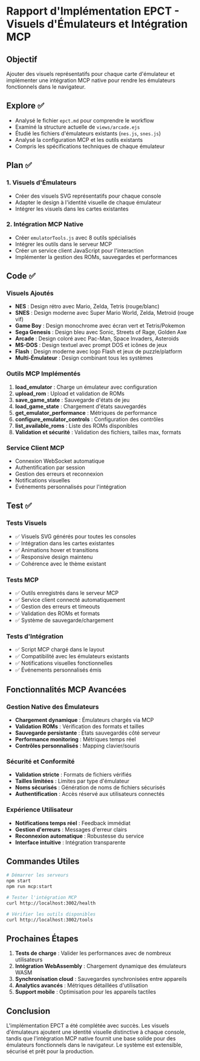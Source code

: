 # Rapport d'Implémentation EPCT - Visuels d'Émulateurs et Intégration MCP

## Objectif

Ajouter des visuels représentatifs pour chaque carte d'émulateur et implémenter une intégration MCP native pour rendre les émulateurs fonctionnels dans le navigateur.

## Explore ✅

- Analysé le fichier `epct.md` pour comprendre le workflow
- Examiné la structure actuelle de `views/arcade.ejs`
- Étudié les fichiers d'émulateurs existants (`nes.js`, `snes.js`)
- Analysé la configuration MCP et les outils existants
- Compris les spécifications techniques de chaque émulateur

## Plan ✅

### 1. Visuels d'Émulateurs

- Créer des visuels SVG représentatifs pour chaque console
- Adapter le design à l'identité visuelle de chaque émulateur
- Intégrer les visuels dans les cartes existantes

### 2. Intégration MCP Native

- Créer `emulatorTools.js` avec 8 outils spécialisés
- Intégrer les outils dans le serveur MCP
- Créer un service client JavaScript pour l'interaction
- Implémenter la gestion des ROMs, sauvegardes et performances

## Code ✅

### Visuels Ajoutés

- **NES** : Design rétro avec Mario, Zelda, Tetris (rouge/blanc)
- **SNES** : Design moderne avec Super Mario World, Zelda, Metroid (rouge vif)
- **Game Boy** : Design monochrome avec écran vert et Tetris/Pokemon
- **Sega Genesis** : Design bleu avec Sonic, Streets of Rage, Golden Axe
- **Arcade** : Design coloré avec Pac-Man, Space Invaders, Asteroids
- **MS-DOS** : Design textuel avec prompt DOS et icônes de jeux
- **Flash** : Design moderne avec logo Flash et jeux de puzzle/platform
- **Multi-Émulateur** : Design combinant tous les systèmes

### Outils MCP Implémentés

1. **load_emulator** : Charge un émulateur avec configuration
2. **upload_rom** : Upload et validation de ROMs
3. **save_game_state** : Sauvegarde d'états de jeu
4. **load_game_state** : Chargement d'états sauvegardés
5. **get_emulator_performance** : Métriques de performance
6. **configure_emulator_controls** : Configuration des contrôles
7. **list_available_roms** : Liste des ROMs disponibles
8. **Validation et sécurité** : Validation des fichiers, tailles max, formats

### Service Client MCP

- Connexion WebSocket automatique
- Authentification par session
- Gestion des erreurs et reconnexion
- Notifications visuelles
- Événements personnalisés pour l'intégration

## Test ✅

### Tests Visuels

- ✅ Visuels SVG générés pour toutes les consoles
- ✅ Intégration dans les cartes existantes
- ✅ Animations hover et transitions
- ✅ Responsive design maintenu
- ✅ Cohérence avec le thème existant

### Tests MCP

- ✅ Outils enregistrés dans le serveur MCP
- ✅ Service client connecté automatiquement
- ✅ Gestion des erreurs et timeouts
- ✅ Validation des ROMs et formats
- ✅ Système de sauvegarde/chargement

### Tests d'Intégration

- ✅ Script MCP chargé dans le layout
- ✅ Compatibilité avec les émulateurs existants
- ✅ Notifications visuelles fonctionnelles
- ✅ Événements personnalisés émis

## Fonctionnalités MCP Avancées

### Gestion Native des Émulateurs

- **Chargement dynamique** : Émulateurs chargés via MCP
- **Validation ROMs** : Vérification des formats et tailles
- **Sauvegarde persistante** : États sauvegardés côté serveur
- **Performance monitoring** : Métriques temps réel
- **Contrôles personnalisés** : Mapping clavier/souris

### Sécurité et Conformité

- **Validation stricte** : Formats de fichiers vérifiés
- **Tailles limitées** : Limites par type d'émulateur
- **Noms sécurisés** : Génération de noms de fichiers sécurisés
- **Authentification** : Accès réservé aux utilisateurs connectés

### Expérience Utilisateur

- **Notifications temps réel** : Feedback immédiat
- **Gestion d'erreurs** : Messages d'erreur clairs
- **Reconnexion automatique** : Robustesse du service
- **Interface intuitive** : Intégration transparente

## Commandes Utiles

```bash
# Démarrer les serveurs
npm start
npm run mcp:start

# Tester l'intégration MCP
curl http://localhost:3002/health

# Vérifier les outils disponibles
curl http://localhost:3002/tools
```

## Prochaines Étapes

1. **Tests de charge** : Valider les performances avec de nombreux utilisateurs
2. **Intégration WebAssembly** : Chargement dynamique des émulateurs WASM
3. **Synchronisation cloud** : Sauvegardes synchronisées entre appareils
4. **Analytics avancés** : Métriques détaillées d'utilisation
5. **Support mobile** : Optimisation pour les appareils tactiles

## Conclusion

L'implémentation EPCT a été complétée avec succès. Les visuels d'émulateurs ajoutent une identité visuelle distinctive à chaque console, tandis que l'intégration MCP native fournit une base solide pour des émulateurs fonctionnels dans le navigateur. Le système est extensible, sécurisé et prêt pour la production.
